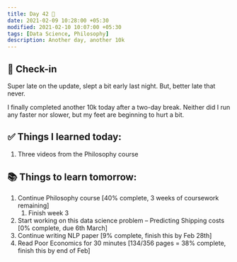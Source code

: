 ```yaml
---
title: Day 42 🍞
date: 2021-02-09 10:28:00 +05:30
modified: 2021-02-10 10:07:00 +05:30
tags: [Data Science, Philosophy]
description: Another day, another 10k
---
```


## 📩 Check-in

Super late on the update, slept a bit early last night. But, better late that never.

I finally completed another 10k today after a two-day break. Neither did I run any faster nor slower, but my feet are beginning to hurt a bit. 

## ✅ Things I learned today:

1. Three videos from the Philosophy course

## 📚 Things to learn tomorrow:

1. Continue Philosophy course [40% complete, 3 weeks of coursework remaining]
   1. Finish week 3
2. Start working on this data science problem – Predicting Shipping costs [0% complete, due 6th March]
3. Continue writing NLP paper [9% complete, finish this by Feb 28th]
4. Read Poor Economics for 30 minutes [134/356 pages = 38% complete, finish this by end of Feb]